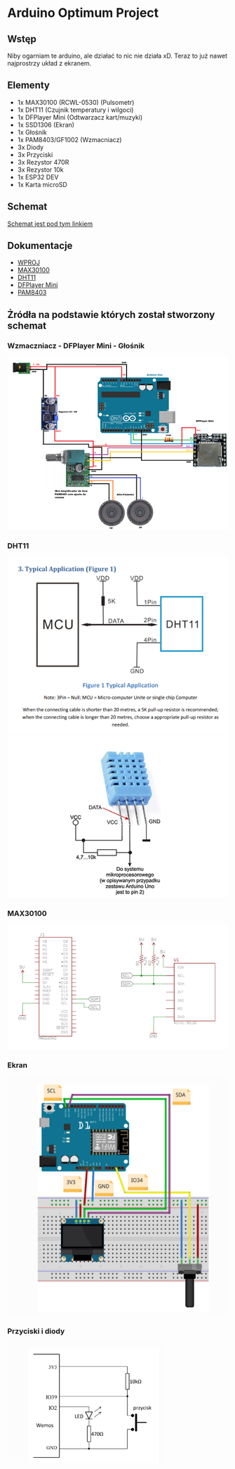 # Arduino Optimum Project

## Wstęp

Niby ogarniam te arduino, ale działać to nic nie działa xD. Teraz to już nawet najprostrzy układ z ekranem.

## Elementy

- 1x MAX30100 (RCWL-0530) (Pulsometr)
- 1x DHT11 (Czujnik temperatury i wilgoci)
- 1x DFPlayer Mini (Odtwarzacz kart/muzyki)
- 1x SSD1306 (Ekran)
- 1x Głośnik
- 1x PAM8403/GF1002 (Wzmacniacz)
- 3x Diody
- 3x Przyciski
- 3x Rezystor 470R
- 3x Rezystor 10k
- 1x ESP32 DEV
- 1x Karta microSD

## Schemat

[Schemat jest pod tym linkiem](/schematic_diagram/optimum-project.pdf)

## Dokumentacje

- [WPROJ](https://studia.elka.pw.edu.pl/f-raw/21Z/103A-ELxxx-ISP-WPROJ/priv//index.html)
- [MAX30100](https://pekolibrary.wordpress.com/2018/05/27/rcwl-0530-max30100/)
- [DHT11](https://kamami.pl/temperatury/197416-dht11.html)
- [DFPlayer Mini](https://picaxe.com/docs/spe033.pdf)
- [PAM8403](https://botland.com.pl/odtwarzacze-mp3-wav-ogg-midi/6641-wzmacniacz-audio-stereo-pam8403-5v-3w-dwukanalowy-zielony-5904422359850.html)

## Żródła na podstawie których został stworzony schemat

### Wzmaczniacz - DFPlayer Mini - Głośnik
![](readme_files/file1.png)
### DHT11
![](readme_files/file2.png)
![](readme_files/file3.png)
### MAX30100
![](readme_files/file4.png)
### Ekran
![](readme_files/file5.png)
### Przyciski i diody
![](readme_files/file6.png)